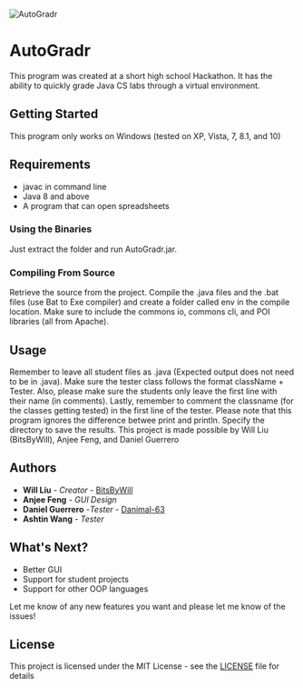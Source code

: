 ![AutoGradr](https://s17.postimg.org/r3oyqbsrz/The_Auto_Gradr_Logo.png)

# AutoGradr
This program was created at a short high school Hackathon.  It has the ability to quickly grade Java CS labs through a virtual environment.

## Getting Started

This program only works on Windows (tested on XP, Vista, 7, 8.1, and 10)

## Requirements
* javac in command line
* Java 8 and above
* A program that can open spreadsheets

### Using the Binaries
Just extract the folder and run AutoGradr.jar.

### Compiling From Source
Retrieve the source from the project.  Compile the .java files and the .bat files (use Bat to Exe compiler) and create a folder called env in the compile location.
Make sure to include the commons io, commons cli, and POI libraries (all from Apache). 

## Usage
Remember to leave all student files as .java (Expected output does not need to be in .java).
Make sure the tester class follows the format className + Tester.
Also, please make sure the students only leave the first line with their name (in comments).
Lastly, remember to comment the classname (for the classes getting tested) in the first line of the tester.
Please note that this program ignores the difference betwee print and println.
Specify the directory to save the results.
This project is made possible by Will Liu (BitsByWill), Anjee Feng, and Daniel Guerrero

## Authors
* **Will Liu** - *Creator* - [BitsByWill](https://github.com/BitsByWill)
* **Anjee Feng** - *GUI Design*
* **Daniel Guerrero** -*Tester* - [Danimal-63](https://github.com/Danimal-63)
* **Ashtin Wang** - *Tester*

## What's Next?
* Better GUI
* Support for student projects
* Support for other OOP languages

Let me know of any new features you want and please let me know of the issues!

## License

This project is licensed under the MIT License - see the [LICENSE](LICENSE) file for details
